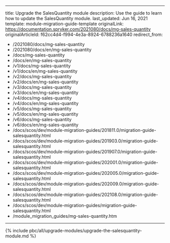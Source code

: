   
---
title: Upgrade the SalesQuantity module
description: Use the guide to learn how to update the SalesQuantity module.
last_updated: Jun 16, 2021
template: module-migration-guide-template
originalLink: https://documentation.spryker.com/2021080/docs/mg-sales-quantity
originalArticleId: f62cc4d4-f994-4e3a-8924-6788236a1640
redirect_from:
  - /2021080/docs/mg-sales-quantity
  - /2021080/docs/en/mg-sales-quantity
  - /docs/mg-sales-quantity
  - /docs/en/mg-sales-quantity
  - /v1/docs/mg-sales-quantity
  - /v1/docs/en/mg-sales-quantity
  - /v2/docs/mg-sales-quantity
  - /v2/docs/en/mg-sales-quantity
  - /v3/docs/mg-sales-quantity
  - /v3/docs/en/mg-sales-quantity
  - /v4/docs/mg-sales-quantity
  - /v4/docs/en/mg-sales-quantity
  - /v5/docs/mg-sales-quantity
  - /v5/docs/en/mg-sales-quantity
  - /v6/docs/mg-sales-quantity
  - /v6/docs/en/mg-sales-quantity
  - /docs/scos/dev/module-migration-guides/201811.0/migration-guide-salesquantity.html
  - /docs/scos/dev/module-migration-guides/201903.0/migration-guide-salesquantity.html
  - /docs/scos/dev/module-migration-guides/201907.0/migration-guide-salesquantity.html
  - /docs/scos/dev/module-migration-guides/202001.0/migration-guide-salesquantity.html
  - /docs/scos/dev/module-migration-guides/202005.0/migration-guide-salesquantity.html
  - /docs/scos/dev/module-migration-guides/202009.0/migration-guide-salesquantity.html
  - /docs/scos/dev/module-migration-guides/202108.0/migration-guide-salesquantity.html
  - /docs/scos/dev/module-migration-guides/migration-guide-salesquantity.html
  - /module_migration_guides/mg-sales-quantity.htm
---

{% include pbc/all/upgrade-modules/upgrade-the-salesquantity-module.md %} <!-- To edit, see /_includes/pbc/all/upgrade-modules/upgrade-the-salesquantity-module.md -->
